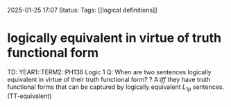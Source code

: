 2025-01-25 17:07
Status: 
Tags: [[logical definitions]]
# logically equivalent in virtue of truth functional form

TD: YEAR1::TERM2::PH136 Logic 1
Q: When are two sentences logically equivalent in virtue of their truth functional form?
?
A:_iff_ they have truth functional forms that can be captured by logically equivalent $L_{1p}$ sentences. (TT-equivalent)
<!--ID: 1737824917567-->
